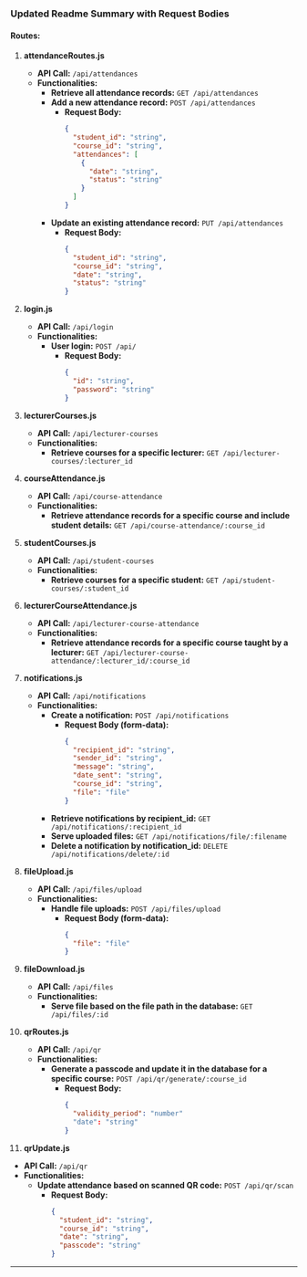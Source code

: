 ### Updated Readme Summary with Request Bodies

#### Routes:

1. **attendanceRoutes.js**
   - **API Call:** `/api/attendances`
   - **Functionalities:**
     - **Retrieve all attendance records:** `GET /api/attendances`
     - **Add a new attendance record:** `POST /api/attendances`
       - **Request Body:**
         ```json
         {
           "student_id": "string",
           "course_id": "string",
           "attendances": [
             {
               "date": "string",
               "status": "string"
             }
           ]
         }
         ```
     - **Update an existing attendance record:** `PUT /api/attendances`
       - **Request Body:**
         ```json
         {
           "student_id": "string",
           "course_id": "string",
           "date": "string",
           "status": "string"
         }
         ```

2. **login.js**
   - **API Call:** `/api/login`
   - **Functionalities:**
     - **User login:** `POST /api/`
       - **Request Body:**
         ```json
         {
           "id": "string",
           "password": "string"
         }
         ```

3. **lecturerCourses.js**
   - **API Call:** `/api/lecturer-courses`
   - **Functionalities:**
     - **Retrieve courses for a specific lecturer:** `GET /api/lecturer-courses/:lecturer_id`

4. **courseAttendance.js**
   - **API Call:** `/api/course-attendance`
   - **Functionalities:**
     - **Retrieve attendance records for a specific course and include student details:** `GET /api/course-attendance/:course_id`

5. **studentCourses.js**
   - **API Call:** `/api/student-courses`
   - **Functionalities:**
     - **Retrieve courses for a specific student:** `GET /api/student-courses/:student_id`

6. **lecturerCourseAttendance.js**
   - **API Call:** `/api/lecturer-course-attendance`
   - **Functionalities:**
     - **Retrieve attendance records for a specific course taught by a lecturer:** `GET /api/lecturer-course-attendance/:lecturer_id/:course_id`

7. **notifications.js**
   - **API Call:** `/api/notifications`
   - **Functionalities:**
     - **Create a notification:** `POST /api/notifications`
       - **Request Body (form-data):**
         ```json
         {
           "recipient_id": "string",
           "sender_id": "string",
           "message": "string",
           "date_sent": "string",
           "course_id": "string",
           "file": "file"
         }
         ```
     - **Retrieve notifications by recipient_id:** `GET /api/notifications/:recipient_id`
     - **Serve uploaded files:** `GET /api/notifications/file/:filename`
     - **Delete a notification by notification_id:** `DELETE /api/notifications/delete/:id`

8. **fileUpload.js**
   - **API Call:** `/api/files/upload`
   - **Functionalities:**
     - **Handle file uploads:** `POST /api/files/upload`
       - **Request Body (form-data):**
         ```json
         {
           "file": "file"
         }
         ```

9. **fileDownload.js**
   - **API Call:** `/api/files`
   - **Functionalities:**
     - **Serve file based on the file path in the database:** `GET /api/files/:id`

10. **qrRoutes.js**
    - **API Call:** `/api/qr`
    - **Functionalities:**
      - **Generate a passcode and update it in the database for a specific course:** `POST /api/qr/generate/:course_id`
        - **Request Body:**
          ```json
          {
            "validity_period": "number"
            "date": "string"
          }
          ```

11. **qrUpdate.js**
   - **API Call:** `/api/qr`
   - **Functionalities:**
     - **Update attendance based on scanned QR code:** `POST /api/qr/scan`
       - **Request Body:**
         ```json
         {
           "student_id": "string",
           "course_id": "string",
           "date": "string",
           "passcode": "string"
         }
         ```

       
--------------------------------
